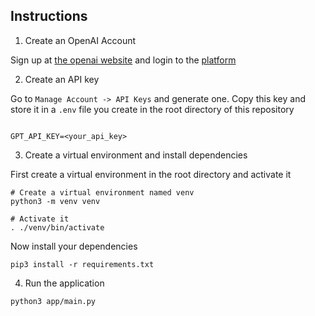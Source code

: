 ## Instructions

1. Create an OpenAI Account

Sign up at [the openai website](https://openai.com) and login to the [platform](https://platform.openai.com/)

2. Create an API key 

Go to ```Manage Account -> API Keys``` and generate one. Copy this key and store it in a ```.env``` file you create in the root directory of this repository

```.env

GPT_API_KEY=<your_api_key>

```

3. Create a virtual environment and install dependencies

First create a virtual environment in the root directory and activate it

```
# Create a virtual environment named venv
python3 -m venv venv

# Activate it
. ./venv/bin/activate
```

Now install your dependencies

```
pip3 install -r requirements.txt
```

4. Run the application

```
python3 app/main.py
```